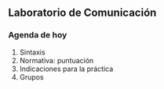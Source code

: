 ## Laboratorio de Comunicación

### Agenda de hoy

1. Sintaxis
2. Normativa: puntuación
3. Indicaciones para la práctica
4. Grupos

